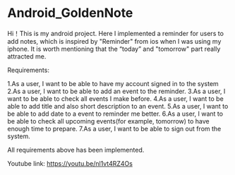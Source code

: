 # Android_GoldenNote

Hi！This is my android project. Here I implemented a reminder for users to add notes, which is inspired by "Reminder" from ios when I was using my iphone. It is worth mentioning that the “today” and "tomorrow" part really attracted me.

Requirements:

1.As a user, I want to be able to have my account signed in to the system
2.As a user, I want to be able to add an event to the reminder.
3.As a user, I want to be able to check all events I make before.
4.As a user, I want to be able to add title and also short description to an event.
5.As a user, I want to be able to add date to a event to reminder me better.
6.As a user, I want to be able to check all upcoming events(for example, tomorrow) to have enough time to prepare.
7.As a user, I want to be able to sign out from the system.

All requirements above has been implemented.

Youtube link: https://youtu.be/nl1vt4RZ4Os
